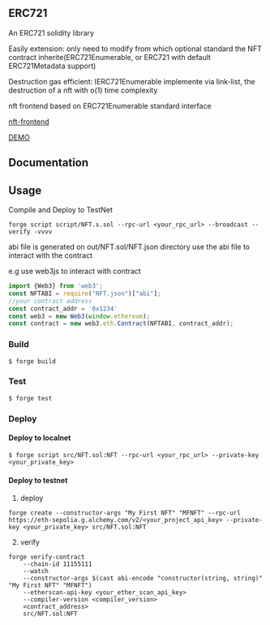 ## ERC721

An ERC721 solidity library

Easily extension: only need to modify from which optional standard the NFT contract
 inherite(ERC721Enumerable, or ERC721 with default ERC721Metadata support)

Destruction gas efficient: IERC721Enumerable implemente via link-list, the destruction of a nft with o(1) time complexity

nft frontend based on ERC721Enumerable standard interface

[nft-frontend](https://github.com/i6o6i/nft-frontend)

[DEMO](https://nft.kuanzw.com/)

## Documentation

## Usage

Compile and Deploy to TestNet
```shell
forge script script/NFT.s.sol --rpc-url <your_rpc_url> --broadcast --verify -vvvv
```

abi file is generated on out/NFT.sol/NFT.json directory
use the abi file to interact with the contract

e.g use web3js to interact with contract
``` javascript
import {Web3} from 'web3';
const NFTABI = require("NFT.json")["abi"];
//your contract address
const contract_addr = '0x1234'
const web3 = new Web3(window.ethereum);
const contract = new web3.eth.Contract(NFTABI, contract_addr);
```

### Build

```shell
$ forge build
```

### Test

```shell
$ forge test
```

### Deploy

#### Deploy to localnet
```shell
$ forge script src/NFT.sol:NFT --rpc-url <your_rpc_url> --private-key <your_private_key>
```

#### Deploy to testnet

1. deploy
```shell
forge create --constructor-args "My First NFT" "MFNFT" --rpc-url https://eth-sepolia.g.alchemy.com/v2/<your_project_api_key> --private-key <your_private_key> src/NFT.sol:NFT
```

2. verify
```shell
forge verify-contract 
    --chain-id 11155111  
    --watch 
    --constructor-args $(cast abi-encode "constructor(string, string)" "My First NFT" "MFNFT")
    --etherscan-api-key <your_ether_scan_api_key>
    --compiler-version <compiler_version>
    <contract_address>
    src/NFT.sol:NFT
```
